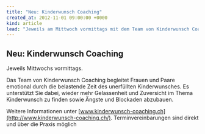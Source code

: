 ```yaml
---
title: "Neu: Kinderwunsch Coaching"
created_at: 2012-11-01 09:00:00 +0000
kind: article
lead: "Jeweils am Mittwoch vormittags mit dem Team von Kinderwunsch Coaching"
---
```


Neu: Kinderwunsch Coaching
---


Jeweils Mittwochs vormittags. 

Das Team von Kinderwunsch Coaching begleitet Frauen und Paare emotional durch die belastende Zeit des unerfüllten Kinderwunsches. Es unterstützt Sie dabei, wieder mehr Gelassenheit und Zuversicht im Thema Kinderwunsch zu finden sowie Ängste und Blockaden abzubauen. 

Weitere Informationen unter [www.kinderwunsch-coaching.ch](http://www.kinderwunsch-coaching.ch/). Terminvereinbarungen sind direkt und über die Praxis möglich

